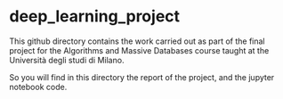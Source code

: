 # deep_learning_project
This github directory contains the work carried out as part of the final project for the Algorithms and Massive Databases course taught at the Università degli studi di Milano.

So you will find in this directory the report of the project, and the jupyter notebook code.
